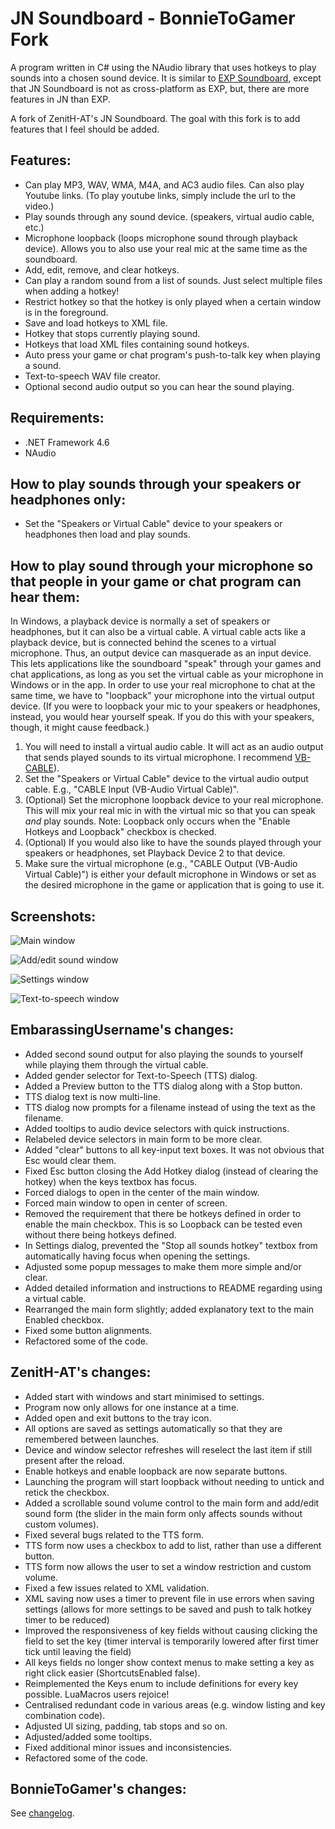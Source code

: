 # JN Soundboard - BonnieToGamer Fork

A program written in C# using the NAudio library that uses hotkeys to play sounds into a chosen sound device. It is similar to [EXP Soundboard](https://sourceforge.net/projects/expsoundboard/), except that JN Soundboard is not as cross-platform as EXP, but, there are more features in JN than EXP.

A fork of ZenitH-AT's JN Soundboard. The goal with this fork is to add features that I feel should be added.

## Features:

- Can play MP3, WAV, WMA, M4A, and AC3 audio files. Can also play Youtube links. (To play youtube links, simply include the url to the video.)
- Play sounds through any sound device. (speakers, virtual audio cable, etc.)
- Microphone loopback (loops microphone sound through playback device). Allows you to also use your real mic at the same time as the soundboard.
- Add, edit, remove, and clear hotkeys.
- Can play a random sound from a list of sounds. Just select multiple files when adding a hotkey!
- Restrict hotkey so that the hotkey is only played when a certain window is in the foreground.
- Save and load hotkeys to XML file.
- Hotkey that stops currently playing sound.
- Hotkeys that load XML files containing sound hotkeys.
- Auto press your game or chat program's push-to-talk key when playing a sound.
- Text-to-speech WAV file creator.
- Optional second audio output so you can hear the sound playing.

## Requirements:

- .NET Framework 4.6
- NAudio

## How to play sounds through your speakers or headphones only:

- Set the "Speakers or Virtual Cable" device to your speakers or headphones then load and play sounds.

## How to play sound through your microphone so that people in your game or chat program can hear them:

In Windows, a playback device is normally a set of speakers or headphones, but it can also be a virtual cable. A virtual cable acts like a playback device, but is connected behind the scenes to a virtual microphone. Thus, an output device can masquerade as an input device. This lets applications like the soundboard "speak" through your games and chat applications, as long as you set the virtual cable as your microphone in Windows or in the app. In order to use your real microphone to chat at the same time, we have to "loopback" your microphone into the virtual output device. (If you were to loopback your mic to your speakers or headphones, instead, you would hear yourself speak. If you do this with your speakers, though, it might cause feedback.)

1. You will need to install a virtual audio cable. It will act as an audio output that sends played sounds to its virtual microphone. I recommend [VB-CABLE](https://www.vb-audio.com/Cable/index.htm)).
2. Set the "Speakers or Virtual Cable" device to the virtual audio output cable. E.g., "CABLE Input (VB-Audio Virtual Cable)".
3. (Optional) Set the microphone loopback device to your real microphone. This will mix your real mic in with the virtual mic so that you can speak _and_ play sounds. Note: Loopback only occurs when the "Enable Hotkeys and Loopback" checkbox is checked.
4. (Optional) If you would also like to have the sounds played through your speakers or headphones, set Playback Device 2 to that device.
5. Make sure the virtual microphone (e.g., "CABLE Output (VB-Audio Virtual Cable)") is either your default microphone in Windows or set as the desired microphone in the game or application that is going to use it.

## Screenshots:

![Main window](./images/Main.png)

![Add/edit sound window](./images/AddEditSound.png)

![Settings window](./images/Settings.png)

![Text-to-speech window](./images/TTS.png)

## EmbarassingUsername's changes:

- Added second sound output for also playing the sounds to yourself while playing them through the virtual cable.
- Added gender selector for Text-to-Speech (TTS) dialog.
- Added a Preview button to the TTS dialog along with a Stop button.
- TTS dialog text is now multi-line.
- TTS dialog now prompts for a filename instead of using the text as the filename.
- Added tooltips to audio device selectors with quick instructions.
- Relabeled device selectors in main form to be more clear.
- Added "clear" buttons to all key-input text boxes. It was not obvious that Esc would clear them.
- Fixed Esc button closing the Add Hotkey dialog (instead of clearing the hotkey) when the keys textbox has focus.
- Forced dialogs to open in the center of the main window.
- Forced main window to open in center of screen.
- Removed the requirement that there be hotkeys defined in order to enable the main checkbox. This is so Loopback can be tested even without there being hotkeys defined.
- In Settings dialog, prevented the "Stop all sounds hotkey" textbox from automatically having focus when opening the settings.
- Adjusted some popup messages to make them more simple and/or clear.
- Added detailed information and instructions to README regarding using a virtual cable.
- Rearranged the main form slightly; added explanatory text to the main Enabled checkbox.
- Fixed some button alignments.
- Refactored some of the code.

## ZenitH-AT's changes:

- Added start with windows and start minimised to settings.
- Program now only allows for one instance at a time.
- Added open and exit buttons to the tray icon.
- All options are saved as settings automatically so that they are remembered between launches.
- Device and window selector refreshes will reselect the last item if still present after the reload.
- Enable hotkeys and enable loopback are now separate buttons.
- Launching the program will start loopback without needing to untick and retick the checkbox.
- Added a scrollable sound volume control to the main form and add/edit sound form (the slider in the main form only affects sounds without custom volumes).
- Fixed several bugs related to the TTS form.
- TTS form now uses a checkbox to add to list, rather than use a different button.
- TTS form now allows the user to set a window restriction and custom volume.
- Fixed a few issues related to XML validation.
- XML saving now uses a timer to prevent file in use errors when saving settings (allows for more settings to be saved and push to talk hotkey timer to be reduced)
- Improved the responsiveness of key fields without causing clicking the field to set the key (timer interval is temporarily lowered after first timer tick until leaving the field)
- All keys fields no longer show context menus to make setting a key as right click easier (ShortcutsEnabled false).
- Reimplemented the Keys enum to include definitions for every key possible. LuaMacros users rejoice!
- Centralised redundant code in various areas (e.g. window listing and key combination code).
- Adjusted UI sizing, padding, tab stops and so on.
- Adjusted/added some tooltips.
- Fixed additional minor issues and inconsistencies.
- Refactored some of the code.

## BonnieToGamer's changes:

See [changelog](./CHANGELOG.md).
